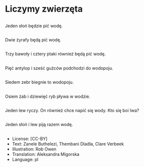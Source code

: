 # Liczymy zwierzęta

##
Jeden słoń będzie pić wodę.

##
Dwie żyrafy będą pić wodę.

##
Trzy bawoły i cztery ptaki również będą pić wodę.

##
Pięć antylop i sześć guźców podchodzi do wodopoju.

##
Siedem zebr biegnie to wodopoju.

##
Osiem żab i dziewięć ryb pływa w wodzie.

##
Jeden lew ryczy. On również chce napić się wody. Kto się boi lwa?

##
Jeden słoń i lew piją razem wodę.

##
* License: [CC-BY]
* Text: Zanele Buthelezi, Thembani Dladla, Clare Verbeek
* Illustration: Rob Owen
* Translation: Aleksandra Migorska
* Language: pl
